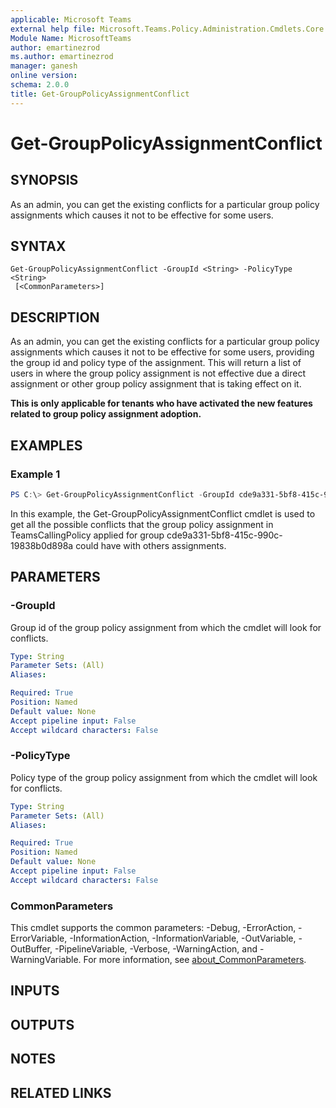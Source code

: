 ```yaml
---
applicable: Microsoft Teams
external help file: Microsoft.Teams.Policy.Administration.Cmdlets.Core.dll-Help.xml
Module Name: MicrosoftTeams
author: emartinezrod
ms.author: emartinezrod
manager: ganesh
online version:
schema: 2.0.0
title: Get-GroupPolicyAssignmentConflict
---
```


# Get-GroupPolicyAssignmentConflict

## SYNOPSIS
As an admin, you can get the existing conflicts for a particular group policy assignments which causes it not to be effective for some users.

## SYNTAX
```
Get-GroupPolicyAssignmentConflict -GroupId <String> -PolicyType <String>
 [<CommonParameters>]
```

## DESCRIPTION
As an admin, you can get the existing conflicts for a particular group policy assignments which causes it not to be effective for some users, providing the group id and policy type of the assignment. This will return a list of users in where the group policy assignment is not effective due a direct assignment or other group policy assignment that is taking effect on it.

**This is only applicable for tenants who have activated the new features related to group policy assignment adoption.**

## EXAMPLES

### Example 1
```powershell
PS C:\> Get-GroupPolicyAssignmentConflict -GroupId cde9a331-5bf8-415c-990c-19838b0d898a -PolicyType TeamsCallingPolicy
```

In this example, the Get-GroupPolicyAssignmentConflict cmdlet is used to get all the possible conflicts that the group policy assignment in TeamsCallingPolicy applied for group cde9a331-5bf8-415c-990c-19838b0d898a could have with others assignments.

## PARAMETERS

### -GroupId
Group id of the group policy assignment from which the cmdlet will look for conflicts.


```yaml
Type: String
Parameter Sets: (All)
Aliases:

Required: True
Position: Named
Default value: None
Accept pipeline input: False
Accept wildcard characters: False
```

### -PolicyType
Policy type of the group policy assignment from which the cmdlet will look for conflicts.

```yaml
Type: String
Parameter Sets: (All)
Aliases:

Required: True
Position: Named
Default value: None
Accept pipeline input: False
Accept wildcard characters: False
```

### CommonParameters
This cmdlet supports the common parameters: -Debug, -ErrorAction, -ErrorVariable, -InformationAction, -InformationVariable, -OutVariable, -OutBuffer, -PipelineVariable, -Verbose, -WarningAction, and -WarningVariable. For more information, see [about_CommonParameters](http://go.microsoft.com/fwlink/?LinkID=113216).

## INPUTS

## OUTPUTS

## NOTES

## RELATED LINKS
